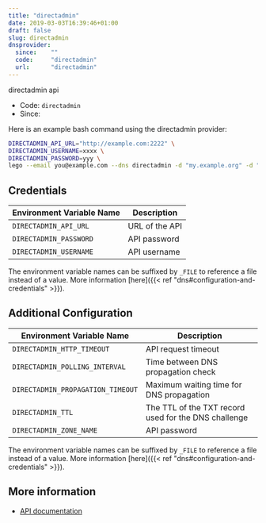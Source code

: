 ```yaml
---
title: "directadmin"
date: 2019-03-03T16:39:46+01:00
draft: false
slug: directadmin
dnsprovider:
  since:    ""
  code:     "directadmin"
  url:      "directadmin"
---
```


<!-- THIS DOCUMENTATION IS AUTO-GENERATED. PLEASE DO NOT EDIT. -->
<!-- providers/dns/directadmin/directadmin.toml -->
<!-- THIS DOCUMENTATION IS AUTO-GENERATED. PLEASE DO NOT EDIT. -->

directadmin api


<!--more-->

- Code: `directadmin`
- Since: 


Here is an example bash command using the directadmin provider:

```bash
DIRECTADMIN_API_URL="http://example.com:2222" \
DIRECTADMIN_USERNAME=xxxx \
DIRECTADMIN_PASSWORD=yyy \
lego --email you@example.com --dns directadmin -d "my.example.org" -d "*.example.org" run
```




## Credentials

| Environment Variable Name | Description |
|-----------------------|-------------|
| `DIRECTADMIN_API_URL` | URL of the API |
| `DIRECTADMIN_PASSWORD` | API password |
| `DIRECTADMIN_USERNAME` | API username |

The environment variable names can be suffixed by `_FILE` to reference a file instead of a value.
More information [here]({{< ref "dns#configuration-and-credentials" >}}).


## Additional Configuration

| Environment Variable Name | Description |
|--------------------------------|-------------|
| `DIRECTADMIN_HTTP_TIMEOUT` | API request timeout |
| `DIRECTADMIN_POLLING_INTERVAL` | Time between DNS propagation check |
| `DIRECTADMIN_PROPAGATION_TIMEOUT` | Maximum waiting time for DNS propagation |
| `DIRECTADMIN_TTL` | The TTL of the TXT record used for the DNS challenge |
| `DIRECTADMIN_ZONE_NAME` | API password |

The environment variable names can be suffixed by `_FILE` to reference a file instead of a value.
More information [here]({{< ref "dns#configuration-and-credentials" >}}).




## More information

- [API documentation](https://www.directadmin.com/api.php)

<!-- THIS DOCUMENTATION IS AUTO-GENERATED. PLEASE DO NOT EDIT. -->
<!-- providers/dns/directadmin/directadmin.toml -->
<!-- THIS DOCUMENTATION IS AUTO-GENERATED. PLEASE DO NOT EDIT. -->
